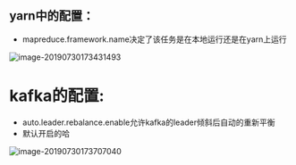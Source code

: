 

## yarn中的配置：

* mapreduce.framework.name决定了该任务是在本地运行还是在yarn上运行

![image-20190730173431493](https://learningnotebookv1-1302566743.cos.ap-nanjing.myqcloud.com/img/image-20190730173431493.png)





# kafka的配置:

* auto.leader.rebalance.enable允许kafka的leader倾斜后自动的重新平衡
* 默认开启的哈

![image-20190730173707040](https://learningnotebookv1-1302566743.cos.ap-nanjing.myqcloud.com/img/image-20190730173707040.png)